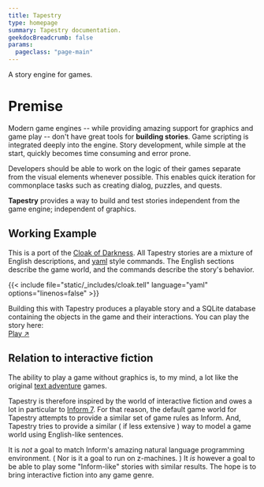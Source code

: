 ```yaml
---
title: Tapestry
type: homepage
summary: Tapestry documentation.
geekdocBreadcrumb: false
params:
  pageclass: "page-main"
---
```

A story engine for games.

# Premise

Modern game engines -- while providing amazing support for graphics and game play -- don't have great tools for **building stories**. Game scripting is integrated deeply into the engine. Story development, while simple at the start, quickly becomes time consuming and error prone.

Developers should be able to work on the logic of their games separate from the visual elements whenever possible. This enables quick iteration for commonplace tasks such as creating dialog, puzzles, and quests.

**Tapestry** provides a way to build and test stories independent from the game engine; independent of graphics.

## Working Example

This is a port of the [Cloak of Darkness](https://www.ifwiki.org/Cloak_of_Darkness). All Tapestry stories are a mixture of English descriptions, and [yaml](https://github.com/ionous/tell) style commands. The English sections describe the game world, and the commands describe the story's behavior.

{{< include file="static/_includes/cloak.tell" language="yaml" options="linenos=false" >}}

Building this with Tapestry produces a playable story and a SQLite database containing the objects in the game and their interactions. You can play the story here: <br> 
<span class="gdoc-button gdoc-button--regular"><a class="gdoc-button__link" target="_blank" href="/cloak-of-darkness">Play ↗</a></span>

## Relation to interactive fiction

The ability to play a game without graphics is, to my mind, a lot like the original [text adventure](https://en.wikipedia.org/wiki/Colossal_Cave_Adventure) games. 

Tapestry is therefore inspired by the world of interactive fiction and owes a lot in particular to [Inform 7](http://inform7.com/). For that reason, the default game world for Tapestry attempts to provide a similar set of game rules as Inform. And, Tapestry tries to provide a similar ( if less extensive ) way to model a game world using English-like sentences.

It is *not* a goal to match Inform's amazing natural language programming environment. ( Nor is it a goal to run on z-machines. )  It *is* however a goal to be able to play some "Inform-like" stories with similar results. The hope is to bring interactive fiction into any game genre.
